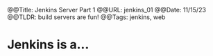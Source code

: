 @@Title: Jenkins Server Part 1
@@URL: jenkins_01
@@Date: 11/15/23
@@TLDR: build servers are fun!
@@Tags: jenkins, web

# Jenkins is a...

